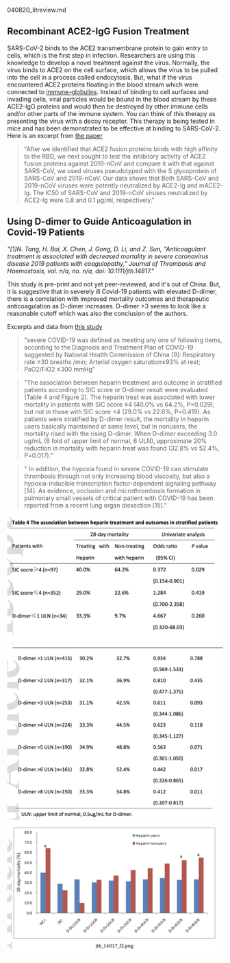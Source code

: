 040820_litreview.md

## Recombinant ACE2-IgG Fusion Treatment
SARS-CoV-2 binds to the ACE2 transmembrane protein to gain entry to cells, which is the first step in infection. Researchers are using this knowledge to develop a novel treatment against the virus. Normally, the virus binds to ACE2 on the cell surface, which allows the virus to be pulled into the cell in a process called endocytosis. But, what if the virus encountered ACE2 proteins floating in the blood stream which were connected to [immune-globulins](https://en.wikipedia.org/wiki/Immunoglobulin_G#Function). Instead of binding to cell surfaces and invading cells, viral particles would be bound in the blood stream by these ACE2-IgG proteins and would then be destroyed by other immune cells and/or other parts of the immune system. You can think of this therapy as presenting the virus with a decoy receptor. This therapy is being tested in mice and has been demonstrated to be effective at binding to SARS-CoV-2. Here is an excerpt from [the paper](https://www.biorxiv.org/content/biorxiv/early/2020/02/02/2020.02.01.929976.full.pdf)

> "After we identified that ACE2 fusion proteins binds with high affinity to the RBD,
we next sought to test the inhibitory activity of ACE2 fusion proteins against 2019-nCoV
and compare it with that against SARS-CoV, we used viruses pseudotyped with the S
glycoprotein of SARS-CoV and 2019-nCoV. Our data shows that Both SARS-CoV and
2019-nCoV viruses were potently neutralized by ACE2-Ig and mACE2-Ig. The IC50 of
SARS-CoV and 2019-nCoV viruses neutralized by ACE2-Ig were 0.8 and 0.1 μg/ml,
respectively."

## Using D-dimer to Guide Anticoagulation in Covid-19 Patients

*"[1]N. Tang, H. Bai, X. Chen, J. Gong, D. Li, and Z. Sun, "Anticoagulant treatment is associated with decreased mortality in severe coronavirus disease 2019 patients with coagulopathy," Journal of Thrombosis and Haemostasis, vol. n/a, no. n/a, doi: 10.1111/jth.14817."*

This study is pre-print and not yet peer-reviewed, and it's out of China. But, it is suggestive that in severely ill Covid-19 patients with elevated D-dimer, there is a correlation with improved mortality outcomes and therapeutic anticoagulation as D-dimer increases. D-dimer >3 seems to look like a reasonable cutoff which was also the conclusion of the authors.

Excerpts and data from [this study](https://onlinelibrary.wiley.com/doi/epdf/10.1111/jth.14817)

> "severe COVID-19 was defined as meeting any one of following items, according to the Diagnosis and
Treatment Plan of COVID-19 suggested by National Health Commission of China [9]: Respiratory rate
≥30 breaths /min; Arterial oxygen saturation≤93% at rest; PaO2/FiO2 ≤300 mmHg"

> "The association between heparin treatment and outcome in stratified patients according to SIC
score or D-dimer result were evaluated (Table 4 and Figure 2). The heparin treat was associated with
lower mortality in patients with SIC score ≥4 (40.0% vs 64.2%, P=0.029), but not in those with SIC
score <4 (29.0% vs 22.6%, P=0.419). As patients were stratified by D-dimer result, the mortality in
heparin users basically maintained at same level, but in nonusers, the mortality rised with the rising
D-dimer. When D-dimer exceeding 3.0 ug/mL (6 fold of upper limit of normal, 6 ULN), approximate
20% reduction in mortality with heparin treat was found (32.8% vs 52.4%, P=0.017)."

> " In addition, the hypoxia found in severe COVID-19 can stimulate
thrombosis through not only increasing blood viscosity, but also a hypoxia-inducible transcription
factor-dependent signaling pathway [14]. As evidence, occlusion and microthrombosis formation in
pulmonary small vessels of critical patient with COVID-19 has been reported from a recent lung organ
dissection [15]."

![](../images/anticoag_dimer/Screen&#32;Shot&#32;2020-04-08&#32;at&#32;1.18.16&#32;PM.png)
![](../images/anticoag_dimer/Screen&#32;Shot&#32;2020-04-08&#32;at&#32;1.18.24&#32;PM.png)
![](../images/anticoag_dimer/Screen&#32;Shot&#32;2020-04-08&#32;at&#32;1.18.43&#32;PM.png)